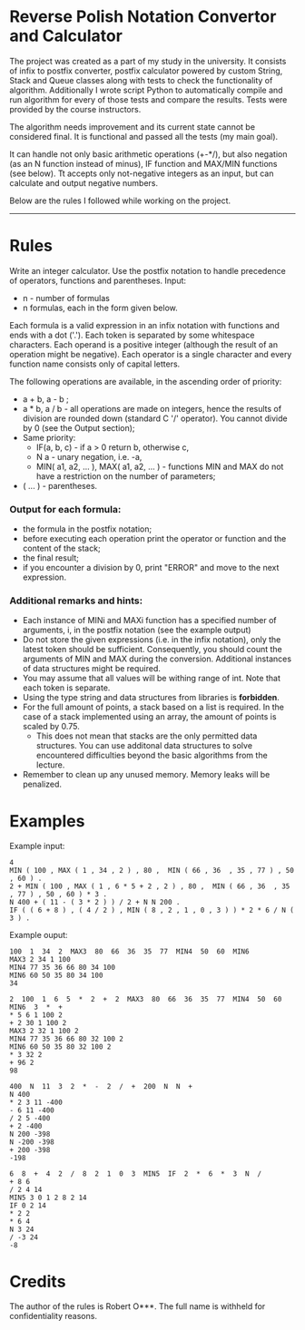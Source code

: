 # Reverse Polish Notation Convertor and Calculator

The project was created as a part of my study in the university. 
It consists of infix to postfix converter, postfix calculator powered by custom String, Stack and Queue classes along with tests to check the functionality of algorithm.
Additionally I wrote script Python to automatically compile and run algorithm for every of those tests and compare the results.
Tests were provided by the course instructors.

The algorithm needs improvement and its current state cannot be considered final. 
It is functional and passed all the tests (my main goal). 

It can handle not only basic arithmetic operations (+-*/), but also negation (as an N function instead of minus), IF function and MAX/MIN functions (see below). 
Tt accepts only not-negative integers as an input, but can calculate and output negative numbers.

Below are the rules I followed while working on the project.

---

# Rules

Write an integer calculator. Use the postfix notation to handle precedence of operators, functions and parentheses.
Input:
- n - number of formulas
- n formulas, each in the form given below.

Each formula is a valid expression in an infix notation with functions and ends with a dot ('.'). Each token is separated by some whitespace characters. Each operand is a positive integer (although the result of an operation might be negative). Each operator is a single character and every function name consists only of capital letters.

The following operations are available, in the ascending order of priority:

- a + b, a - b ;
- a * b, a / b - all operations are made on integers, hence the results of division are rounded down (standard C '/' operator). You cannot divide by 0 (see the Output section);
- Same priority:
  - IF(a, b, c) - if a > 0 return b, otherwise c,
  - N a - unary negation, i.e. -a,
  - MIN( a1, a2, ... ), MAX( a1, a2, ... ) - functions MIN and MAX do not have a restriction on the number of parameters;
- ( ... ) - parentheses.

### Output for each formula:

- the formula in the postfix notation;
- before executing each operation print the operator or function and the content of the stack;
- the final result;
- if you encounter a division by 0, print "ERROR" and move to the next expression. 

### Additional remarks and hints:

- Each instance of MINi and MAXi function has a specified number of arguments, i, in the postfix notation (see the example output)
- Do not store the given expressions (i.e. in the infix notation), only the latest token should be sufficient. Consequently, you should count the arguments of MIN and MAX during the conversion. Additional instances of data structures might be required.
- You may assume that all values will be withing range of int. Note that each token is separate.
- Using the type string and data structures from libraries is **forbidden**.
- For the full amount of points, a stack based on a list is required. In the case of a stack implemented using an array, the amount of points is scaled by 0.75.
  - This does not mean that stacks are the only permitted data structures. You can use additonal data structures to solve encountered difficulties beyond the basic algorithms from the lecture.
- Remember to clean up any unused memory. Memory leaks will be penalized.

# Examples
Example input:
```
4
MIN ( 100 , MAX ( 1 , 34 , 2 ) , 80 ,  MIN ( 66 , 36  , 35 , 77 ) , 50 , 60 ) .
2 + MIN ( 100 , MAX ( 1 , 6 * 5 + 2 , 2 ) , 80 ,  MIN ( 66 , 36  , 35 , 77 ) , 50 , 60 ) * 3 .
N 400 + ( 11 - ( 3 * 2 ) ) / 2 + N N 200 .
IF ( ( 6 + 8 ) , ( 4 / 2 ) , MIN ( 8 , 2 , 1 , 0 , 3 ) ) * 2 * 6 / N ( 3 ) .
```
Example ouput:
```
100  1  34  2  MAX3  80  66  36  35  77  MIN4  50  60  MIN6
MAX3 2 34 1 100
MIN4 77 35 36 66 80 34 100
MIN6 60 50 35 80 34 100
34

2  100  1  6  5  *  2  +  2  MAX3  80  66  36  35  77  MIN4  50  60  MIN6  3  *  +
* 5 6 1 100 2
+ 2 30 1 100 2
MAX3 2 32 1 100 2
MIN4 77 35 36 66 80 32 100 2
MIN6 60 50 35 80 32 100 2
* 3 32 2
+ 96 2
98

400  N  11  3  2  *  -  2  /  +  200  N  N  +
N 400
* 2 3 11 -400
- 6 11 -400
/ 2 5 -400
+ 2 -400
N 200 -398
N -200 -398
+ 200 -398
-198

6  8  +  4  2  /  8  2  1  0  3  MIN5  IF  2  *  6  *  3  N  /
+ 8 6
/ 2 4 14
MIN5 3 0 1 2 8 2 14
IF 0 2 14
* 2 2
* 6 4
N 3 24
/ -3 24
-8
```

# Credits

The author of the rules is Robert O***. The full name is withheld for confidentiality reasons.